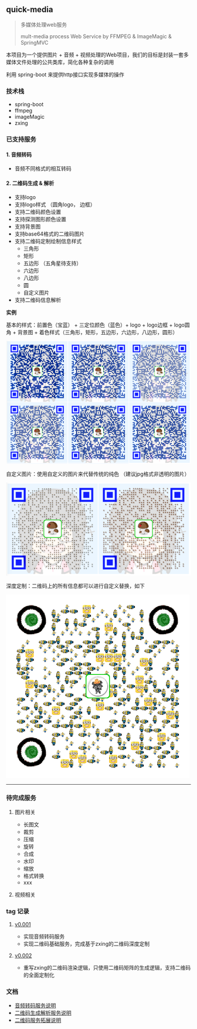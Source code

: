 ## quick-media
> 多媒体处理web服务
>
> mult-media process Web Service by FFMPEG & ImageMagic & SpringMVC
 
本项目为一个提供图片 + 音频 + 视频处理的Web项目，我们的目标是封装一套多媒体文件处理的公共类库，简化各种复杂的调用

利用 spring-boot 来提供http接口实现多媒体的操作


### 技术栈

- spring-boot 
- ffmpeg
- imageMagic
- zxing


### 已支持服务

#### 1. 音频转码
   - 音频不同格式的相互转码

#### 2. 二维码生成 & 解析
   - 支持logo
   - 支持logo样式 （圆角logo， 边框）
   - 支持二维码颜色设置
   - 支持探测图形颜色设置
   - 支持背景图
   - 支持base64格式的二维码图片
   - 支持二维码定制绘制信息样式
     - 三角形
     - 矩形
     - 五边形 （五角星待支持）
     - 六边形
     - 八边形
     - 圆
     - 自定义图片
   - 支持二维码信息解析

**实例**

 基本的样式：前置色（宝蓝） + 三定位颜色（蓝色）+ logo + logo边框 + logo圆角 + 背景图 + 着色样式（三角形，矩形，五边形，六边形，八边形，圆形）
  
  ![styl1](doc/img/qrcode/styleQr1.png)
  
 
 自定义图片：使用自定义的图片来代替传统的纯色 （建议jpg格式非透明的图片）
  
  ![styl2](doc/img/qrcode/styleQr2.png)
  
 
 深度定制：二维码上的所有信息都可以进行自定义替换，如下
 
  ![style3](doc/img/qrcode/小灰灰blog.png)


---

### 待完成服务

1. 图片相关
    - 长图文
    - 裁剪
    - 压缩
    - 旋转
    - 合成
    - 水印
    - 缩放
    - 格式转换
    - xxx
    
2. 视频相关


### tag 记录

1. [v0.001](https://github.com/liuyueyi/quick-media/releases/tag/v0.001)

    - 实现音频转码服务
    - 实现二维码基础服务，完成基于zxing的二维码深度定制
 
2. [v0.002](https://github.com/liuyueyi/quick-media/releases/tag/v0.002)

    - 重写zxing的二维码渲染逻辑，只使用二维码矩阵的生成逻辑，支持二维码的全面定制化


### 文档

- [音频转码服务说明](doc/audio.md)
- [二维码生成解析服务说明](doc/qrcode.md)
- [二维码服务拓展说明](doc/qrcodeExtend.md)